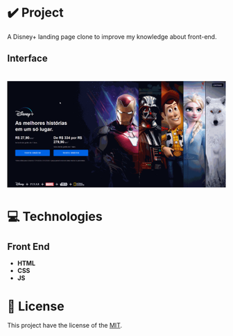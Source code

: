 # ✔️ Project
A Disney+ landing page clone to improve my knowledge about front-end.

## Interface 
<h1 align="center">
    <img alt="disney_clone" title="disney_interface" src="github/disney_interface.gif">
</h1>

# 💻 Technologies
## Front End
- **HTML**
- **CSS**
- **JS**

# 📝 License
This project have the license of the [MIT](./LICENSE).